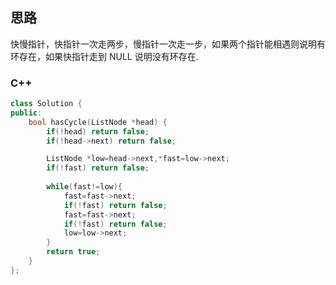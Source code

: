 ## 思路

快慢指针，快指针一次走两步，慢指针一次走一步，如果两个指针能相遇则说明有环存在，如果快指针走到 NULL 说明没有环存在.

### C++

```c++
class Solution {
public:
    bool hasCycle(ListNode *head) {
        if(!head) return false;
        if(!head->next) return false;

        ListNode *low=head->next,*fast=low->next;
        if(!fast) return false;
        
        while(fast!=low){
            fast=fast->next;
            if(!fast) return false;
            fast=fast->next;
            if(!fast) return false;
            low=low->next;
        }
        return true;
    }
};
```
